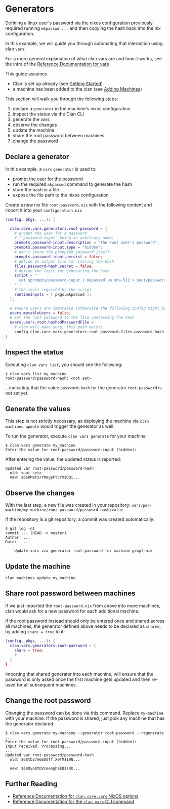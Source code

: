 # Generators

Defining a linux user's password via the nixos configuration previously required running `mkpasswd ...` and then copying the hash back into the nix configuration.

In this example, we will guide you through automating that interaction using clan `vars`.

For a more general explanation of what clan vars are and how it works, see the intro of the [Reference Documentation for vars](../reference/clan.core/vars.md)

This guide assumes
- Clan is set up already (see [Getting Started](../guides/getting-started/index.md))
- a machine has been added to the clan (see [Adding Machines](../guides/getting-started/add-machines.md))

This section will walk you through the following steps:

1. declare a `generator` in the machine's nixos configuration
2. inspect the status via the Clan CLI
3. generate the vars
4. observe the changes
5. update the machine
6. share the root password between machines
7. change the password

## Declare a generator

In this example, a `vars` `generator` is used to:

- prompt the user for the password
- run the required `mkpasswd` command to generate the hash
- store the hash in a file
- expose the file path to the nixos configuration

Create a new nix file `root-password.nix` with the following content and import it into your `configuration.nix`
```nix
{config, pkgs, ...}: {

  clan.core.vars.generators.root-password = {
    # prompt the user for a password
    # (`password-input` being an arbitrary name)
    prompts.password-input.description = "the root user's password";
    prompts.password-input.type = "hidden";
    # don't store the prompted password itself
    prompts.password-input.persist = false;
    # define an output file for storing the hash
    files.password-hash.secret = false;
    # define the logic for generating the hash
    script = ''
      cat $prompts/password-input | mkpasswd -m sha-512 > $out/password-hash
    '';
    # the tools required by the script
    runtimeInputs = [ pkgs.mkpasswd ];
  };

  # ensure users are immutable (otherwise the following config might be ignored)
  users.mutableUsers = false;
  # set the root password to the file containing the hash
  users.users.root.hashedPasswordFile =
    # clan will make sure, this path exists
    config.clan.core.vars.generators.root-password.files.password-hash.path;
}
```

## Inspect the status

Executing `clan vars list`, you should see the following:
```shellSession
$ clan vars list my_machine
root-password/password-hash: <not set>
```

...indicating that the value `password-hash` for the generator `root-password` is not set yet.

## Generate the values

This step is not strictly necessary, as deploying the machine via `clan machines update` would trigger the generator as well.

To run the generator, execute `clan vars generate` for your machine
```shellSession
$ clan vars generate my_machine
Enter the value for root-password/password-input (hidden):
```

After entering the value, the updated status is reported:
```shellSession
Updated var root-password/password-hash
  old: <not set>
  new: $6$RMats/YMeypFtcYX$DUi...
```

## Observe the changes

With the last step, a new file was created in your repository:
`vars/per-machine/my-machine/root-password/password-hash/value`

If the repository is a git repository, a commit was created automatically:
```shellSession
$ git log -n1
commit ... (HEAD -> master)
Author: ...
Date:   ...

    Update vars via generator root-password for machine grmpf-nix
```

## Update the machine

```shell
clan machines update my_machine
```

## Share root password between machines

If we just imported the `root-password.nix` from above into more machines, clan would ask for a new password for each additional machine.

If the root password instead should only be entered once and shared across all machines, the generator defined above needs to be declared as `shared`, by adding `share = true` to it:
```nix
{config, pkgs, ...}: {
  clan.vars.generators.root-password = {
    share = true;
    # ...
  }
}
```

Importing that shared generator into each machine, will ensure that the password is only asked once the first machine gets updated and then re-used for all subsequent machines.

## Change the root password

Changing the password can be done via this command.
Replace `my-machine` with your machine.
If the password is shared, just pick any machine that has the generator declared.

```shellSession
$ clan vars generate my-machine --generator root-password --regenerate
...
Enter the value for root-password/password-input (hidden):
Input received. Processing...
...
Updated var root-password/password-hash
  old: $6$tb27m6EOdff.X9TM$19N...

  new: $6$OyoQtDVzeemgh8EQ$zRK...
```


## Further Reading

- [Reference Documentation for `clan.core.vars` NixOS options](../reference/clan.core/vars.md)
- [Reference Documentation for the `clan vars` CLI command](../reference/cli/vars.md)

